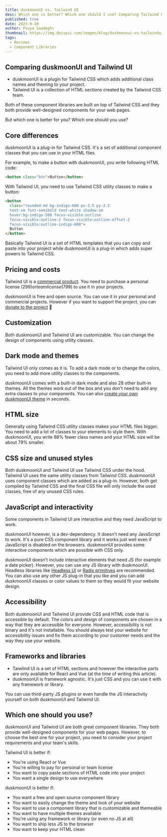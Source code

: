 ```yaml
---
title: duskmoonUI vs. Tailwind UI
desc: Which one is better? Which one should I use? Comparing Tailwind CSS component libraries duskmoonUI and Tailwind UI.
published: true
date: 2023-9-10
author: Pouya Saadeghi
thumbnail: https://img.daisyui.com/images/blog/duskmoonui-vs-tailwindui.webp
tags:
  - Reviews
  - Component Libraries
---
```


<script>
  import Translate from "$components/Translate.svelte"
</script>

## Comparing duskmoonUI and Tailwind UI

- duskmoonUI is a plugin for Tailwind CSS which adds additional class names and theming to your project.
- Tailwind UI is a collection of HTML sections created by the Tailwind CSS team.

Both of these component libraries are built on top of Tailwind CSS and they both provide well-designed components for your web pages.

But which one is better for you?
Which one should you use?

## Core differences

duskmoonUI is a plug-in for Tailwind CSS. It's a set of additional component classes that you can use in your HTML files.

For example, to make a button with duskmoonUI, you write following HTML code:

```html
<button class="btn">Button</button>
```

With Tailwind UI, you need to use Tailwind CSS utility classes to make a button:

```html
<button
  class="rounded-md bg-indigo-600 px-3.5 py-2.5
  text-sm font-semibold text-white shadow-sm
  hover:bg-indigo-500 focus-visible:outline
  focus-visible:outline-2 focus-visible:outline-offset-2
  focus-visible:outline-indigo-600">
  Button
</button>
```

Basically Tailwind UI is a set of HTML templates that you can copy and paste into your project while duskmoonUI is a plug-in which adds super powers to Tailwind CSS.

## Pricing and costs

Tailwind UI is a [commercial product](https://tailwindui.com/all-access). You need to purchase a personal license ($299) or team license ($799) to use it in your projects.

duskmoonUI is free and open source. You can use it in your personal and commercial projects. However if you want to support the project, you can [donate to the project](https://opencollective.com/duskmoonui) 💚

## Customization

Both duskmoonUI and Tailwind UI are customizable. You can change the design of components using utility classes.

## Dark mode and themes

Tailwind UI only comes as it is. To add a dark mode or to change the colors, you need to add more utility classes to the components.

duskmoonUI comes with a built-in dark mode and also 28 other built-in themes. All the themes work out of the box and you don't need to add any extra classes to your components. You can also [create your own duskmoonUI theme](https://duskmoonui.com/theme-generator/) in seconds.

## HTML size

Generally using Tailwind CSS utility classes makes your HTML files bigger. You need to add a lot of classes to your elements to style them.
With duskmoonUI, you write 88% fewer class names and your HTML size will be about 79% smaller.

## CSS size and unused styles

Both duskmoonUI and Tailwind UI use Tailwind CSS under the hood. Tailwind UI uses the same utility classes from Tailwind CSS. duskmoonUI uses component classes which are added as a plug-in. However, both get compiled by Tailwind CSS and the final CSS file will only include the used classes, free of any unused CSS rules.

## JavaScript and interactivity

Some components in Tailwind UI are interactive and they need JavaScript to work.

duskmoonUI however, is a dev-dependency. It doesn't need any JavaScript to work. It's a pure CSS component library and it works just well even if JavaScript is disabled on the browsers. duskmoonUI provides some interactive components which are possible with CSS only.

duskmoonUI doesn't include interactive elements that need JS (for example a date picker). However, you can use any JS library with duskmoonUI. Headless libraries like [Headless UI](https://headlessui.com/) or [Radix primitives](https://www.radix-ui.com/primitives) are recommended. You can also use any other JS plug-in that you like and you can add duskmoonUI classes or color values to them so they would fit your website design.

## Accessibility

Both duskmoonUI and Tailwind UI provide CSS and HTML code that is accessible by default.
The colors and design of components are chosen in a way that they are accessible for everyone.
However, accessibility is not binary and it's not installable. You should always test your website for accessibility issues and fix them according to your customer needs and the way they use your website.

## Frameworks and libraries

- Taiwlind UI is a set of HTML sections and however the interactive parts are only available for React and Vue (at the time of writing this article).
- duskmoonUI is framework agnostic. It's just CSS and you can use it with any framework or library.

You can use third-party JS plugins or even handle the JS interactivity yourself on both duskmoonUI and Tailwind UI.

## Which one should you use?

duskmoonUI and Tailwind UI are both great component libraries. They both provide well-designed components for your web pages.
However, to choose the best one for your project, you need to consider your project requirements and your team's skills.

Tailwind UI is better if:

- You're using React or Vue
- You're willing to pay for personal or team license
- You want to copy paste sections of HTML code into your project
- You want a single design to use everywhere

duskmoonUI is better if:

- You want a free and open source component library
- You want to easily change the theme and look of your website
- You want to use a component library that is customizable and themeable
- You want to have multiple themes available
- You're using any framework or library (or even no JS at all)
- You want to ship less JS to the browser
- You want to keep your HTML clean
